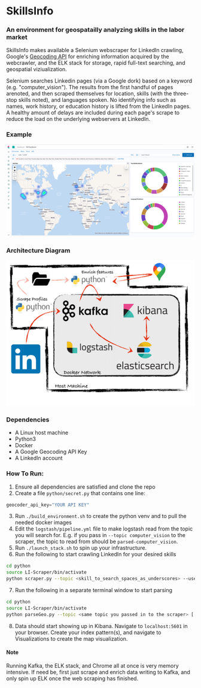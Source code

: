 # SkillsInfo
### An environment for geospatailly analyzing skills in the labor market

SkillsInfo makes available a Selenium webscraper for LinkedIn crawling, Google's [Geocoding API](https://developers.google.com/maps/documentation/geocoding/start) for enriching information acquired by the webcrawler, and the ELK stack for storage, rapid full-text searching, and geospatial viziualization.

Selenium searches Linkedin pages (via a Google dork) based on a keyword (e.g. "computer_vision"). The results from the first handful of pages arenoted, and then scraped themselves for location, skills (with the three-stop skills noted), and languages spoken. No identifying info such as names, work history, or education history is lifted from the LinkedIn pages. A healthy amount of delays are included during each page's scrape to reduce the load on the underlying webservers at LinkedIn.

### Example
![example](images/map_example.png)

### Architecture Diagram
![arch](images/arch-diagram.png)

### Dependencies
- A Linux host machine
- Python3
- Docker
- A Google Geocoding API Key
- A LinkedIn account

### How To Run:
1. Ensure all dependencies are satisfied and clone the repo
2. Create a file `python/secret.py` that contains one line:
```python
geocoder_api_key="YOUR API KEY"
```
3. Run `./build_environment.sh` to create the python venv and to pull the needed docker images
4. Edit the `logstash/pipeline.yml` file to make logstash read from the topic you will search for. E.g. if you pass in `--topic computer_vision` to the scraper, the topic to read from should be `parsed-computer_vision`.
5. Run `./launch_stack.sh` to spin up your infrastructure.
6. Run the following to start crawling LinkedIn for your desired skills
```bash
cd python
source LI-Scraper/bin/activate
python scraper.py --topic <skill_to_search_spaces_as_underscores> --username <your linkedin username> --password <your linkedin pasword> [ --backup (to write to local json file) --limit n (n number of google pages to consider)] 
```
7. Run the following in a separate terminal window to start parsing
```bash
cd python
source LI-Scraper/bin/activate
python parseGeo.py --topic <same topic you passed in to the scraper> [ --from-file (if you're reading from file. Omit if you consume from kafka) ]
```
8. Data should start showing up in Kibana. Navigate to `localhost:5601` in your browser. Create your index pattern(s), and navigate to Visualizations to create the map visualization.

#### Note
Running Kafka, the ELK stack, and Chrome all at once is very memory intensive. If need be, first just scrape and enrich data writing to Kafka, and only spin up ELK once the web scraping has finished.
